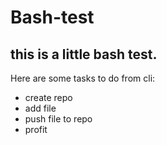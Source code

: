 # Bash-test
## this is a little bash test.

Here are some tasks to do from cli:
* create repo
* add file
* push file to repo
* profit

